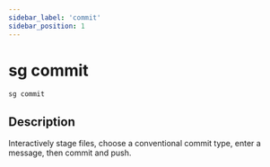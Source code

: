 ```yaml
---
sidebar_label: 'commit'
sidebar_position: 1
---
```


# sg commit

`sg commit`

## Description

Interactively stage files, choose a conventional commit type, enter a message, then commit and push.